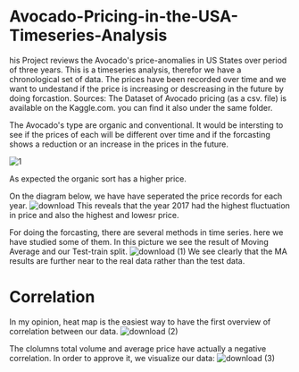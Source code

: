# Avocado-Pricing-in-the-USA-Timeseries-Analysis

his Project reviews the Avocado's price-anomalies in US States over period of three years. This is a timeseries analysis, therefor we have a chronological set of data. The prices have been recorded over time and we want to undestand if the price is increasing or descreasing in the future by doing forcastion.
Sources: The Dataset of Avocado pricing (as a csv. file) is available on the Kaggle.com. you can find it also under the same folder.

The Avocado's type are organic and conventional. It would be intersting to see if the prices of each will be different over time and if the forcasting shows a reduction or an increase in the prices in the future.

![1](https://user-images.githubusercontent.com/64262003/115572366-1e421580-a2c0-11eb-8163-8f01a9b8ede5.png)

As expected the organic sort has a higher price.

On the diagram below, we have have seperated the price records for each year. 
![download](https://user-images.githubusercontent.com/64262003/115572683-695c2880-a2c0-11eb-836e-d636bbcb7b2b.png)
This reveals that the year 2017 had the highest fluctuation in price and also the highest and lowesr price.

For doing the forcasting, there are several methods in time series. here we have studied some of them. In this picture we see the result of Moving Average and our Test-train split.
![download (1)](https://user-images.githubusercontent.com/64262003/115575051-7c6ff800-a2c2-11eb-97a2-f914da05c3a5.png)
We see clearly that the MA results are further near to the real data rather than the test data.

# Correlation
In my opinion, heat map is the easiest way to  have the first overview of correlation between our data. 
![download (2)](https://user-images.githubusercontent.com/64262003/115577039-5d726580-a2c4-11eb-8d68-aff82624fb4d.png)

The clolumns total volume and average price have actually a negative correlation. In order to approve it, we visualize our data:
![download (3)](https://user-images.githubusercontent.com/64262003/115577347-a32f2e00-a2c4-11eb-91d1-6a7d145006a9.png)

